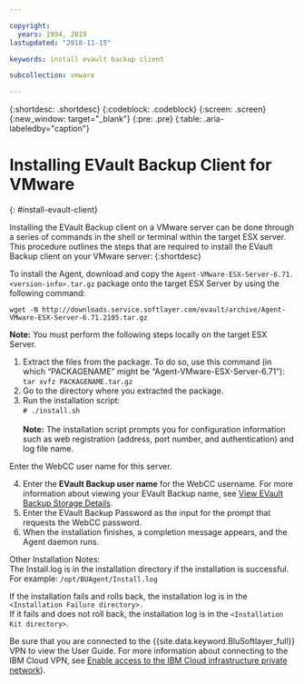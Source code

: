 ```yaml
---

copyright:
  years: 1994, 2019
lastupdated: "2018-11-15"

keywords: install evault backup client

subcollection: vmware

---
```


{:shortdesc: .shortdesc}
{:codeblock: .codeblock}
{:screen: .screen}
{:new_window: target="_blank"}
{:pre: .pre}
{:table: .aria-labeledby="caption"}

# Installing EVault Backup Client for VMware
{: #install-evault-client}

Installing the EVault Backup client on a VMware server can be done through a series of commands in the shell or terminal within the target ESX server. This procedure outlines the steps that are required to install the EVault Backup client on your VMware server:
{:shortdesc}

To install the Agent, download and copy the `Agent-VMware-ESX-Server-6.71.<version-info>.tar.gz` package onto the target ESX Server by using the following command:

`wget -N http://downloads.service.softlayer.com/evault/archive/Agent-VMware-ESX-Server-6.71.2105.tar.gz`

**Note:** You must perform the following steps locally on the target ESX Server.

1. Extract the files from the package. To do so, use this command (in which “PACKAGENAME” might be “Agent-VMware-ESX-Server-6.71”):<br/>`tar xvfz PACKAGENAME.tar.gz`
2. Go to the directory where you extracted the package.
3. Run the installation script:<br />`# ./install.sh`<br/><br/>
**Note:** The installation script prompts you for configuration information such as web registration (address, port number, and authentication) and log file name.

Enter the WebCC user name for this server.

4. Enter the **EVault Backup user name** for the WebCC username. For more information about viewing your EVault Backup name, see [View EVault Backup Storage Details](/docs/infrastructure/Backup?topic=Backup-GettingStarted#viewing-evault-backup-storage-details-in-ibm-cloud-infrastructure-customer-portal).
5. Enter the EVault Backup Password as the input for the prompt that requests the WebCC password.
6. When the installation finishes, a completion message appears, and the Agent daemon runs.


Other Installation Notes:<br/>
The Install.log is in the installation directory if the installation is successful.<br/>
For example: `/opt/BUAgent/Install.log`

If the installation fails and rolls back, the installation log is in the `<Installation Failure directory>.`<br/>
If it fails and does not roll back, the installation log is in the `<Installation Kit directory>`.<br/>

Be sure that you are connected to the {{site.data.keyword.BluSoftlayer_full}} VPN to view the User Guide. For more information about connecting to the IBM Cloud VPN, see [Enable access to the IBM Cloud infrastructure private network](/docs/customer-portal?topic=customer-portal-getting-started#enable-private-network)).
